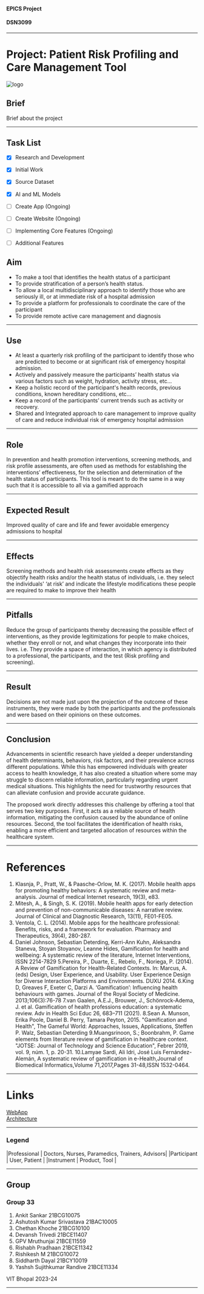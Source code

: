 #### EPICS Project 
#### DSN3099
---

Project: Patient Risk Profiling and Care Management Tool
======

![logo](./web/content/images/logo.png)

## Brief
Brief about the project

---

## Task List
- [X]  Research and Development
- [X]  Initial Work
- [X]  Source Dataset
- [X]  AI and ML Models
- [ ]  Create App (Ongoing)
- [ ]  Create Website (Ongoing)
- [ ]  Implementing Core Features (Ongoing) 
- [ ]  Additional Features


## Aim

- To make a tool that identifies the health status of a participant
- To provide stratification of a person’s health status.
- To allow a local multidisciplinary approach to identify those who are seriously ill, or at immediate risk of a hospital admission
- To provide a platform for professionals to coordinate the care of the participant
- To provide remote active care management and diagnosis

---

## Use

- At least a quarterly risk profiling of the participant to identify those who are predicted to become or at significant risk of emergency hospital admission.
- Actively and passively measure the participants’ health status via various factors such as weight, hydration, activity stress, etc...
- Keep a holistic record of the participant's health records, previous conditions, known hereditary conditions, etc...
- Keep a record of the participants’ current trends such as activity or recovery.
- Shared and Integrated approach to care management to improve quality of care and reduce individual risk of emergency hospital admission

---

## Role

In prevention and health promotion interventions, screening methods, and risk profile assessments, are often used as methods for establishing the interventions’ effectiveness, for the selection and determination of the health status of participants.
This tool is meant to do the same in a way such that it is accessible to all via a gamified approach

---

## Expected Result

Improved quality of care and life and fewer avoidable emergency admissions to hospital

---

## Effects

Screening methods and health risk assessments create effects as they objectify health risks and/or the health status of individuals, i.e. they select the individuals' ‘at risk’ and indicate the lifestyle modifications these people are required to make to improve their health

---

## Pitfalls

Reduce the group of participants thereby decreasing the possible effect of interventions, as they provide legitimizations for people to make choices, whether they enroll or not, and what changes they incorporate into their lives. i.e. They provide a space of interaction, in which agency is distributed to a professional, the participants, and the test (Risk profiling and screening).

---

## Result

Decisions are not made just upon the projection of the outcome of these instruments, they were made by both the participants and the professionals and were based on their opinions on these outcomes.

---

## Conclusion

Advancements in scientific research have yielded a deeper understanding of health determinants, behaviors, risk factors, and their prevalence across different populations. While this has empowered individuals with greater access to health knowledge, it has also created a situation where some may struggle to discern reliable information, particularly regarding urgent medical situations. This highlights the need for trustworthy resources that can alleviate confusion and provide accurate guidance.

The proposed work directly addresses this challenge by offering a tool that serves two key purposes. First, it acts as a reliable source of health information, mitigating the confusion caused by the abundance of online resources. Second, the tool facilitates the identification of health risks, enabling a more efficient and targeted allocation of resources within the healthcare system.

---

# References
1. Klasnja, P., Pratt, W., & Paasche-Orlow, M. K. (2017). Mobile health apps for promoting healthy behaviors: A systematic review and meta-analysis. Journal of medical Internet research, 19(3), e83.
2. Mitesh, A., & Singh, S. K. (2019). Mobile health apps for early detection and prevention of non-communicable diseases: A narrative review. Journal of Clinical and Diagnostic Research, 13(11), FE01-FE05.
3. Ventola, C. L. (2014). Mobile apps for the healthcare professional: Benefits, risks, and a framework for evaluation. Pharmacy and Therapeutics, 39(4), 280-287.
4. Daniel Johnson, Sebastian Deterding, Kerri-Ann Kuhn, Aleksandra Staneva, Stoyan Stoyanov, Leanne Hides, Gamification for health and wellbeing: A systematic review of the literature, Internet Interventions, ISSN 2214-7829
5.Pereira, P., Duarte, E., Rebelo, F., Noriega, P. (2014). A Review of Gamification for Health-Related Contexts. In: Marcus, A. (eds) Design, User Experience, and Usability. User Experience Design for Diverse Interaction Platforms and Environments. DUXU 2014.
6.King D, Greaves F, Exeter C, Darzi A. ‘Gamification’: Influencing health behaviours with games. Journal of the Royal Society of Medicine. 2013;106(3):76-78
7.van Gaalen, A.E.J., Brouwer, J., Schönrock-Adema, J. et al. Gamification of health professions education: a systematic review. Adv in Health Sci Educ 26, 683–711 (2021).
8.Sean A. Munson, Erika Poole, Daniel B. Perry, Tamara Peyton, 2015. "Gamification and Health", The Gameful World: Approaches, Issues, Applications, Steffen P. Walz, Sebastian Deterding
9.Muangsrinoon, S.; Boonbrahm, P. Game elements from literature review of gamification in healthcare context. "JOTSE: Journal of Technology and Science Education", Febrer 2019, vol. 9, núm. 1, p. 20-31. 
10.Lamyae Sardi, Ali Idri, José Luis Fernández-Alemán, A systematic review of gamification in e-Health,Journal of Biomedical Informatics,Volume 71,2017,Pages 31-48,ISSN 1532-0464.

---

# Links

[WebApp](./web/index.html)  
[Architecture](./design/Architecture&UserFlow.html)

---

### Legend

|Professional   | Doctors, Nurses, Paramedics, Trainers, Advisors|
|Participant    | User, Patient                                 |
|Instrument     | Product, Tool                                 |

---

## Group
### Group 33

1. Ankit Sankar                 21BCG10075  
2. Ashutosh Kumar Srivastava    21BAC10005  
3. Chethan Khoche               21BCG10100  
4. Devansh Trivedi              21BCE11407  
5. GPV Mruthunjai               21BCE11559  
6. Rishabh Pradhaan             21BCE11342  
7. Rishikesh M                  21BCG10072  
8. Siddharth Dayal              21BCY10019  
9. Yashsh Sujithkumar Randive   21BCE11334 


VIT Bhopal 2023-24

---
